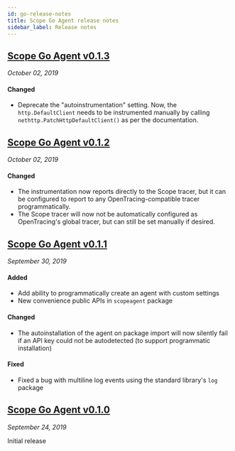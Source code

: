 ```yaml
---
id: go-release-notes
title: Scope Go Agent release notes
sidebar_label: Release notes
---
```



## <a href="https://github.com/undefinedlabs/scope-go-agent/releases/tag/0.1.3" target="_blank">Scope Go Agent v0.1.3</a>

*October 02, 2019*

#### Changed

* Deprecate the "autoinstrumentation" setting. Now, the `http.DefaultClient` needs to be instrumented manually by calling `nethttp.PatchHttpDefaultClient()` as per the documentation.


## <a href="https://github.com/undefinedlabs/scope-go-agent/releases/tag/0.1.2" target="_blank">Scope Go Agent v0.1.2</a>

*October 02, 2019*

#### Changed
* The instrumentation now reports directly to the Scope tracer, but it can be configured to report to any OpenTracing-compatible tracer programmatically.
* The Scope tracer will now not be automatically configured as OpenTracing's global tracer, but can still be set manually if desired.


## <a href="https://github.com/undefinedlabs/scope-go-agent/releases/tag/0.1.1" target="_blank">Scope Go Agent v0.1.1</a>

*September 30, 2019*

#### Added
* Add ability to programmatically create an agent with custom settings
* New convenience public APIs in `scopeagent` package

#### Changed
* The autoinstallation of the agent on package import will now silently fail if an API key could not be autodetected (to support programmatic installation)

#### Fixed
* Fixed a bug with multiline log events using the standard library's `log` package



## <a href="https://github.com/undefinedlabs/scope-go-agent/releases/tag/0.1.0" target="_blank">Scope Go Agent v0.1.0</a>

*September 24, 2019*

Initial release



